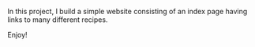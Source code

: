 In this project, I build a simple website consisting of an index page having
links to many different recipes.

Enjoy!